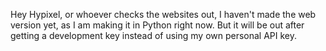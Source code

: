 Hey Hypixel, or whoever checks the websites out, 
I haven't made the web version yet, as I am making it in Python right now. But it will be out after getting a development key instead of using my own personal API key.
